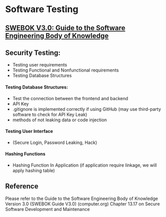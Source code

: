 # Software Testing

## [SWEBOK V3.0: Guide to the Software Engineering Body of Knowledge](https://ieeecs-media.computer.org/media/education/swebok/swebok-v3.pdf)

## Security Testing:
- Testing user requirements
- Testing Functional and Nonfunctional requirements
- Testing Database Structures

#### Testing Database Structures:
- Test the connection between the frontend and backend
- API Key
- .gitignore is implemented correctly if using GitHub (may use third-party software to check for API Key Leak)
- methods of not leaking data or code injection

#### Testing User Interface 
- (Secure Login, Password Leaking, Hack)

#### Hashing Functions
- Hashing Function In Application (if application require linkage, we will apply hashing table)

## Reference
Please refer to the Guide to the Software Engineering Body of Knowledge Version 3.0 (SWEBOK Guide V3.0) (computer.org) Chapter 13.17 on Secure Software Development and Maintenance
